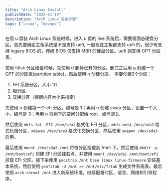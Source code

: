 ```yaml
---
title: "Arch Linux Install"
publishDate: "2025-01-19"
description: "Arch Linux 安装步骤"
tags: ["linux", "devops"]
---
```


在用 u 盘装 Arch Linux 系统时候，进入 u 盘的 live 系统后，需要将固态硬盘分区，首先要确定主板系统是不是支持 uefi, 一般现在主板都支持 uefi 的，很少有支持 legacy BIOS 的，传统 BIOS 仅支持 MBR 的硬盘分区。uefi 则支持 GPT 分区表。

使用 fdisk 分区硬盘时候，先使用 d 删掉已有的分区。删完之后用 g 创建一个 GPT 的分区表(partition table)，然后使用 n 创建分区。
需要创建3个分区：

1. EFI 系统分区，大小 1G
2. 根分区
3. 交换分区（根据内存大小来指定）

先使用 n 创建第一个 efi 分区，编号是 1；再用 n 创建 swap 分区，设置一个大小，编号是 3；再用 n 将剩下的空间分配给 root，编号是2。

然后使用 `mkfs.fat -F32 /dev/sda1` 格式化 EFI 分区，`mkfs.ext4 /dev/sda2` 格式化根分区，`mkswap /dev/sda3` 格式化交换分区，然后使用 `swapon /dev/sda3` 启用。

最后使用 `mount /dev/sda2 /mnt` 将根分区挂载到 /mnt 下，然后使用 `mkdir -p /mnt/boot/efi` 创建 EFI 分区挂载点，并使用 `mount /dev/sda1 /mnt/boot/efi` 挂载 EFI 分区。接下来使用 `pacstrap /mnt base linux linux-firmware` 安装基本系统，然后使用 `genfstab -U /mnt >> /mnt/etc/fstab` 生成文件系统表。最后使用 `arch-chroot /mnt` 进入新系统环境，继续配置时区、语言、网络和引导程序。